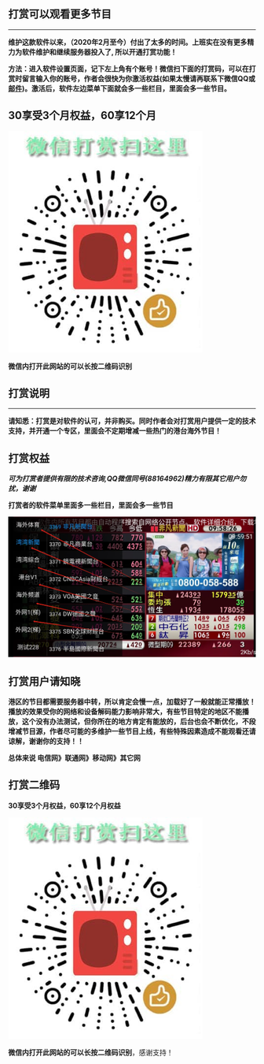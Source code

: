 ## **打赏可以观看更多节目**

------

**维护这款软件以来，（2020年2月至今）付出了太多的时间。上班实在没有更多精力为软件维护和继续服务器投入了, 所以开通打赏功能！**

**方法：进入软件设置页面，记下左上角有个账号！微信扫下面的打赏码，可以在打赏时留言输入你的账号，作者会很快为你激活权益(如果太慢请再联系下微信QQ或[邮件](mailto:zhoujie218@gmail.com))。激活后，软件左边菜单下面就会多一些栏目，里面会多一些节目。**



## **30享受3个月权益，60享12个月**

![202211021904756](assets/202211021904756.jpeg)

**微信内打开此网站的可以长按二维码识别**



## **打赏说明**

------

**请知悉：打赏是对软件的认可，并非购买。同时作者会对打赏用户提供一定的技术支持，并开通一个专区，里面会不定期增减一些热门的港台海外节目！**



## **打赏权益**

***可为打赏者提供有限的技术咨询,QQ微信同号(88164962)精力有限其它用户勿扰，谢谢***

**打赏者的软件菜单里面多一些栏目，里面会多一些节目**

![image-20240826100011873](assets/image-20240826100011873.webp)





## **打赏用户请知晓**

**港区的节目都需要服务器中转，所以肯定会慢一点，加载好了一般就能正常播放！播放的效果受你的网络和设备解码能力影响非常大，有些节目特定的地区不能播放，这个没有办法测试，但你所在的地方肯定有能放的，后台也会不断优化，不段增减节目源，作者尽可能的多维护一些节目上线，有些特殊因素造成不能观看还请谅解，谢谢你的支持！！**

**总体来说 电信网》联通网》移动网》其它网**









## 打赏二维码 ##

**30享受3个月权益，60享12个月权益**

![202211021904756](assets/202211021904756.jpeg)

**微信内打开此网站的可以长按二维码识别**，感谢支持！